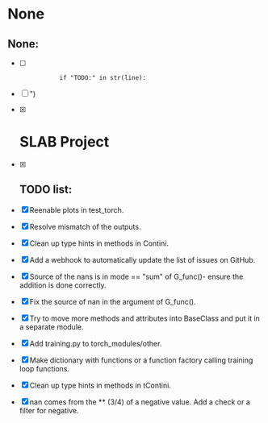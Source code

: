 # None

## None:

- [ ]                if "TODO:" in str(line):
- [ ] ")
- [x] # SLAB Project

- [x] ## TODO list:

- [x] Reenable plots in test_torch.

- [x] Resolve mismatch of the outputs.

- [x] Clean up type hints in methods in Contini.

- [x] Add a webhook to automatically update the list of issues on GitHub.

- [x] Source of the nans is in mode == "sum" of G_func()- ensure the addition is done correctly.

- [x] Fix the source of nan in the argument of G_func().

- [x] Try to move more methods and attributes into BaseClass and put it in a separate module.

- [x] Add training.py to torch_modules/other.

- [x] Make dictionary with functions or a function factory calling training loop functions.

- [x] Clean up type hints in methods in tContini.

- [x] nan comes from the \*\* (3/4) of a negative value. Add a check or a filter for negative.
